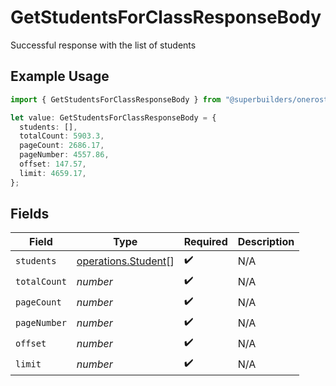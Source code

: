 # GetStudentsForClassResponseBody

Successful response with the list of students

## Example Usage

```typescript
import { GetStudentsForClassResponseBody } from "@superbuilders/oneroster/models/operations";

let value: GetStudentsForClassResponseBody = {
  students: [],
  totalCount: 5903.3,
  pageCount: 2686.17,
  pageNumber: 4557.86,
  offset: 147.57,
  limit: 4659.17,
};
```

## Fields

| Field                                                      | Type                                                       | Required                                                   | Description                                                |
| ---------------------------------------------------------- | ---------------------------------------------------------- | ---------------------------------------------------------- | ---------------------------------------------------------- |
| `students`                                                 | [operations.Student](../../models/operations/student.md)[] | :heavy_check_mark:                                         | N/A                                                        |
| `totalCount`                                               | *number*                                                   | :heavy_check_mark:                                         | N/A                                                        |
| `pageCount`                                                | *number*                                                   | :heavy_check_mark:                                         | N/A                                                        |
| `pageNumber`                                               | *number*                                                   | :heavy_check_mark:                                         | N/A                                                        |
| `offset`                                                   | *number*                                                   | :heavy_check_mark:                                         | N/A                                                        |
| `limit`                                                    | *number*                                                   | :heavy_check_mark:                                         | N/A                                                        |